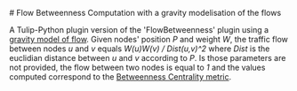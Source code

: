 # Flow Betweenness Computation with a gravity modelisation of the flows

A Tulip-Python plugin version of the 'FlowBetweenness' plugin using a [gravity model of flow](https://en.wikipedia.org/wiki/Gravity_model_of_trade). Given nodes' position *P* and weight *W*, the traffic flow between nodes *u* and *v* equals *W(u)W(v) / Dist(u,v)^2* where *Dist* is the euclidian distance between *u* and *v* according to *P*. Is those parameters are not provided, the flow between two nodes is equal to *1* and the values computed correspond to the [Betweenness Centrality metric](https://en.wikipedia.org/wiki/Betweenness_centrality).
